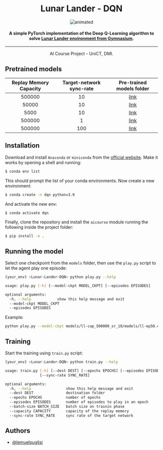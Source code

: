 
# 

<h1 align="center">
  <br>
  Lunar Lander - DQN
  <br>
</h1>



<p align="center">
  <img src="docs/assets/lunar_lander.gif" alt="animated" />
</p>

<h4 align="center">A simple PyTorch implementation of the Deep Q-Learning algorithm to solve <a href="https://gymnasium.farama.org/environments/box2d/lunar_lander/">Lunar Lander environment from Gymnasium</a>.</h4>

******

<p align="center">AI Course Project - UniCT, DMI.</p>

## Pretrained models

| Replay Memory Capacity | Target-network sync-rate |                  Pre-trained models folder                   |
| :--------------------: | :----------------------: | :----------------------------------------------------------: |
|         500000         |            10            | [link](https://github.com/LemuelPuglisi/Lunar-Lander-DQN/tree/main/models/ll-cap_500000_sr_10) |
|         50000          |            10            | [link](https://github.com/LemuelPuglisi/Lunar-Lander-DQN/tree/main/models/ll-cap_50000_sr_10) |
|          5000          |            10            | [link](https://github.com/LemuelPuglisi/Lunar-Lander-DQN/tree/main/models/ll-cap_5000_sr_10) |
|         500000         |            1             | [link](https://github.com/LemuelPuglisi/Lunar-Lander-DQN/tree/main/models/ll-cap_500000_sr_1) |
|         500000         |           100            | [link](https://github.com/LemuelPuglisi/Lunar-Lander-DQN/tree/main/models/ll-cap_500000_sr_100) |

## Installation

Download and install `Anaconda` or `miniconda` from the [official website](https://www.anaconda.com/products/distribution). Make it works by opening a shell and running:

```bash
$ conda env list
```

This should prompt the list of your conda environments. Now create a new environment: 

```bash
$ conda create -n dqn python=3.9
```

And activate the new env:

```bash
$ conda activate dqn
```

Finally, clone the repository and install the `aicourse` module running the following inside the project folder:

```bash
$ pip install -e .
```

## Running the model

Select one checkpoint from the `models` folder, then use the `play.py` script to let the agent play one episode:


```bash
(your_env) <Lunar-Lander-DQN> python play.py --help

usage: play.py [-h] [--model-ckpt MODEL_CKPT] [--episodes EPISODES]

optional arguments:
  -h, --help            show this help message and exit
  --model-ckpt MODEL_CKPT
  --episodes EPISODES
```

Example: 

```bash
python play.py --model-ckpt models/ll-cap_500000_sr_10/models/ll-ep50.ckpt
```


## Training

Start the training using `train.py` script: 

```bash
(your_env) <Lunar-Lander-DQN> python train.py --help

usage: train.py [-h] [--dest DEST] [--epochs EPOCHS] [--episodes EPISODES] [--batch-size BATCH_SIZE] [--capacity CAPACITY]
                [--sync-rate SYNC_RATE]

optional arguments:
  -h, --help                show this help message and exit
  --dest DEST               destination folder
  --epochs EPOCHS           number of epochs
  --episodes EPISODES       number of episodes to play in an epoch
  --batch-size BATCH_SIZE   batch size on trainin phase
  --capacity CAPACITY       capacity of the replay memory
  --sync-rate SYNC_RATE     sync rate of the target network
```

## Authors

- [@lemuelpuglisi](https://www.github.com/lemuelpuglisi)
